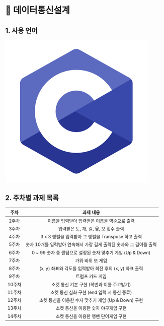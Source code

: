 # :satellite: ​데이터통신설계

## 1. 사용 언어

![C언어 로고](/Images/c_logo.png)



## 2. 주차별 과제 목록

|  주차  |                          과제 내용                           |
| :----: | :----------------------------------------------------------: |
| 2주차  |        이름을 입력받아 입력받은 이름을 역순으로 출력         |
| 3주차  |            입력받은 도, 개, 걸, 윷, 모 횟수 출력             |
| 4주차  |     3 x 3 행렬을 입력받아 그 행렬을 Transpose 하고 출력      |
| 5주차  | 숫자 10개를 입력받아 연속해서 가장 길게 출력된 숫자와 그 길이를 출력 |
| 6주차  | 0 ~ 99 숫자 중 랜덤으로 설정된 숫자 맞추기 게임 (Up & Down)  |
| 7주차  |                      가위 바위 보 게임                       |
| 8주차  |   (x, y) 좌표와 각도를 입력받아 회전 후의 (x, y) 좌표 출력   |
| 9주차  |                       트럼프 카드 게임                       |
| 10주차 |          소켓 통신 기본 구현 (학번과 이름 주고받기)          |
| 11주차 |         소켓 통신 심화 구현 (end 입력 시 통신 종료)          |
| 12주차 |    소켓 통신을 이용한 수자 맞추기 게임  (Up & Down) 구현     |
| 13주차 |            소켓 통신을 이용한 숫자 야구게임 구현             |
| 14주차 |            소켓 통신을 이용한 행맨 단어게임 구현             |

